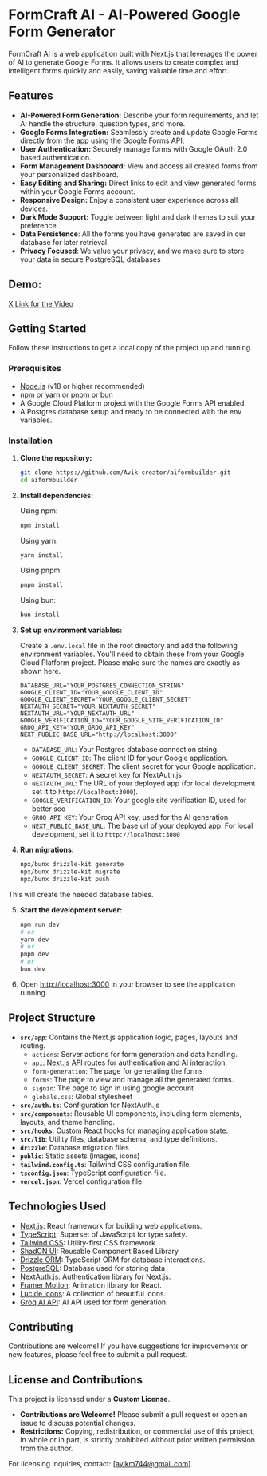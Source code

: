 # FormCraft AI - AI-Powered Google Form Generator

FormCraft AI is a web application built with Next.js that leverages the power of AI to generate Google Forms. It allows users to create complex and intelligent forms quickly and easily, saving valuable time and effort.

## Features

- **AI-Powered Form Generation:** Describe your form requirements, and let AI handle the structure, question types, and more.
- **Google Forms Integration:** Seamlessly create and update Google Forms directly from the app using the Google Forms API.
- **User Authentication:** Securely manage forms with Google OAuth 2.0 based authentication.
- **Form Management Dashboard:** View and access all created forms from your personalized dashboard.
- **Easy Editing and Sharing:** Direct links to edit and view generated forms within your Google Forms account.
- **Responsive Design:** Enjoy a consistent user experience across all devices.
- **Dark Mode Support:**  Toggle between light and dark themes to suit your preference.
- **Data Persistence**: All the forms you have generated are saved in our database for later retrieval.
- **Privacy Focused**: We value your privacy, and we make sure to store your data in secure PostgreSQL databases


## Demo:

[X Link for the Video](https://x.com/avikm744/status/1871920601927151662)

## Getting Started

Follow these instructions to get a local copy of the project up and running.

### Prerequisites

-   [Node.js](https://nodejs.org/) (v18 or higher recommended)
-   [npm](https://www.npmjs.com/) or [yarn](https://yarnpkg.com/) or [pnpm](https://pnpm.io/) or [bun](https://bun.sh/)
-   A Google Cloud Platform project with the Google Forms API enabled.
-   A Postgres database setup and ready to be connected with the env variables.

### Installation

1.  **Clone the repository:**

    ```bash
    git clone https://github.com/Avik-creator/aiformbuilder.git
    cd aiformbuilder
    ```

2.  **Install dependencies:**

    Using npm:

    ```bash
    npm install
    ```

    Using yarn:

    ```bash
    yarn install
    ```

    Using pnpm:

    ```bash
    pnpm install
    ```

    Using bun:

    ```bash
    bun install
    ```

3.  **Set up environment variables:**

    Create a `.env.local` file in the root directory and add the following environment variables. You'll need to obtain these from your Google Cloud Platform project. Please make sure the names are exactly as shown here.

    ```env
    DATABASE_URL="YOUR_POSTGRES_CONNECTION_STRING"
    GOOGLE_CLIENT_ID="YOUR_GOOGLE_CLIENT_ID"
    GOOGLE_CLIENT_SECRET="YOUR_GOOGLE_CLIENT_SECRET"
    NEXTAUTH_SECRET="YOUR_NEXTAUTH_SECRET"
    NEXTAUTH_URL="YOUR_NEXTAUTH_URL"
    GOOGLE_VERIFICATION_ID="YOUR_GOOGLE_SITE_VERIFICATION_ID"
    GROQ_API_KEY="YOUR_GROQ_API_KEY"
    NEXT_PUBLIC_BASE_URL="http://localhost:3000"
    ```

    - `DATABASE_URL`: Your Postgres database connection string.
    - `GOOGLE_CLIENT_ID`: The client ID for your Google application.
    - `GOOGLE_CLIENT_SECRET`: The client secret for your Google application.
    - `NEXTAUTH_SECRET`: A secret key for NextAuth.js
    - `NEXTAUTH_URL`: The URL of your deployed app (for local development set it to `http://localhost:3000`).
    - `GOOGLE_VERIFICATION_ID`: Your google site verification ID, used for better seo
    - `GROQ_API_KEY`: Your Groq API key, used for the AI generation
    - `NEXT_PUBLIC_BASE_URL`: The base url of your deployed app. For local development, set it to `http://localhost:3000`


4.  **Run migrations:**

    ```bash
    npx/bunx drizzle-kit generate
    npx/bunx drizzle-kit migrate
    npx/bunx drizzle-kit push
    ```
   This will create the needed database tables.

5.  **Start the development server:**

    ```bash
    npm run dev
    # or
    yarn dev
    # or
    pnpm dev
    # or
    bun dev
    ```

6.  Open [http://localhost:3000](http://localhost:3000) in your browser to see the application running.

## Project Structure

- **`src/app`**: Contains the Next.js application logic, pages, layouts and routing.
    -   `actions`: Server actions for form generation and data handling.
    -   `api`: Next.js API routes for authentication and AI interaction.
    -  `form-generation`: The page for generating the forms
    -  `forms`: The page to view and manage all the generated forms.
    -  `signin`: The page to sign in using google account
    -   `globals.css`: Global stylesheet
-   **`src/auth.ts`**: Configuration for NextAuth.js
-   **`src/components`**: Reusable UI components, including form elements, layouts, and theme handling.
-   **`src/hooks`**: Custom React hooks for managing application state.
-   **`src/lib`**: Utility files, database schema, and type definitions.
-   **`drizzle`**: Database migration files
-   **`public`**: Static assets (images, icons)
-   **`tailwind.config.ts`**: Tailwind CSS configuration file.
-   **`tsconfig.json`**: TypeScript configuration file.
-   **`vercel.json`**: Vercel configuration file

## Technologies Used

- [Next.js](https://nextjs.org/): React framework for building web applications.
- [TypeScript](https://www.typescriptlang.org/): Superset of JavaScript for type safety.
- [Tailwind CSS](https://tailwindcss.com/): Utility-first CSS framework.
- [ShadCN UI](https://ui.shadcn.com/): Reusable Component Based Library
- [Drizzle ORM](https://orm.drizzle.team/): TypeScript ORM for database interactions.
- [PostgreSQL](https://www.postgresql.org/): Database used for storing data
- [NextAuth.js](https://next-auth.js.org/): Authentication library for Next.js.
- [Framer Motion](https://www.framer.com/motion/): Animation library for React.
- [Lucide Icons](https://lucide.dev/): A collection of beautiful icons.
- [Groq AI API](https://groq.com/): AI API used for form generation.

## Contributing

Contributions are welcome! If you have suggestions for improvements or new features, please feel free to submit a pull request.

## License and Contributions

This project is licensed under a **Custom License**.  

- **Contributions are Welcome!** Please submit a pull request or open an issue to discuss potential changes.  
- **Restrictions:** Copying, redistribution, or commercial use of this project, in whole or in part, is strictly prohibited without prior written permission from the author.  

For licensing inquiries, contact: [avikm744@gmail.com].
